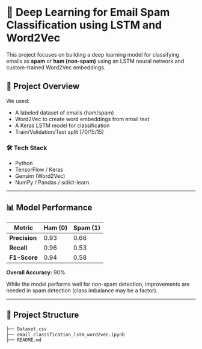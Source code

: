 # 📧 Deep Learning for Email Spam Classification using LSTM and Word2Vec

This project focuses on building a deep learning model for classifying emails as **spam** or **ham (non-spam)** using an LSTM neural network and custom-trained Word2Vec embeddings.

## 🧠 Project Overview

We used:
- A labeled dataset of emails (ham/spam)
- Word2Vec to create word embeddings from email text
- A Keras LSTM model for classification
- Train/Validation/Test split (70/15/15)

### 🛠 Tech Stack
- Python
- TensorFlow / Keras
- Gensim (Word2Vec)
- NumPy / Pandas / scikit-learn

---

## 📊 Model Performance

| Metric         | Ham (0) | Spam (1) |
|----------------|---------|----------|
| **Precision**  | 0.93    | 0.66     |
| **Recall**     | 0.96    | 0.53     |
| **F1-Score**   | 0.94    | 0.58     |

**Overall Accuracy:** 90%

While the model performs well for non-spam detection, improvements are needed in spam detection (class imbalance may be a factor).

---

## 📁 Project Structure

```bash
├── Dataset.csv
├── email_classification_lstm_word2vec.ipynb
├── README.md
